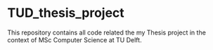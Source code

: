 # TUD_thesis_project
This repository contains all code related the my Thesis project in the context of MSc Computer Science at TU Delft.
